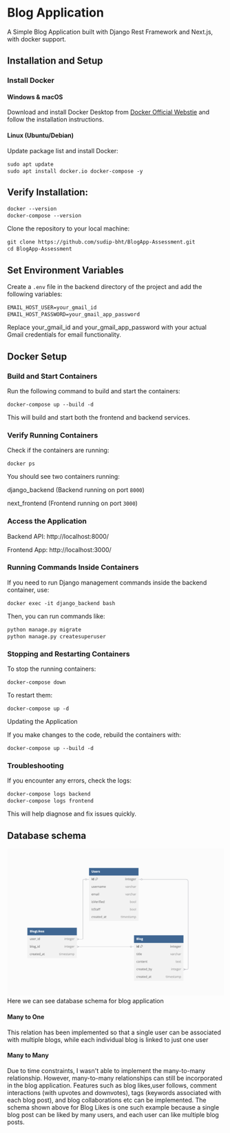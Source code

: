 # Blog Application

A Simple Blog Application built with Django Rest Framework and Next.js, with docker support.

## Installation and Setup

### Install Docker

#### Windows & macOS

Download and install Docker Desktop from [Docker Official Webstie](https://docs.docker.com/desktop/) and follow the installation instructions.

#### Linux (Ubuntu/Debian)

Update package list and install Docker:

```
sudo apt update
sudo apt install docker.io docker-compose -y
```

## Verify Installation:

```
docker --version
docker-compose --version
```

Clone the repository to your local machine:

```
git clone https://github.com/sudip-bht/BlogApp-Assessment.git
cd BlogApp-Assessment
```

## Set Environment Variables

Create a `.env` file in the backend directory of the project and add the following variables:

```
EMAIL_HOST_USER=your_gmail_id
EMAIL_HOST_PASSWORD=your_gmail_app_password
```

Replace your_gmail_id and your_gmail_app_password with your actual Gmail credentials for email functionality.

## Docker Setup

### Build and Start Containers

Run the following command to build and start the containers:

```
docker-compose up --build -d
```

This will build and start both the frontend and backend services.

### Verify Running Containers

Check if the containers are running:

```
docker ps
```

You should see two containers running:

django_backend (Backend running on port `8000`)

next_frontend (Frontend running on port `3000`)

### Access the Application

Backend API: http://localhost:8000/

Frontend App: http://localhost:3000/

### Running Commands Inside Containers

If you need to run Django management commands inside the backend container, use:

```
docker exec -it django_backend bash
```

Then, you can run commands like:

```
python manage.py migrate
python manage.py createsuperuser
```

### Stopping and Restarting Containers

To stop the running containers:

```
docker-compose down
```

To restart them:

```
docker-compose up -d
```

Updating the Application

If you make changes to the code, rebuild the containers with:

```
docker-compose up --build -d
```

### Troubleshooting

If you encounter any errors, check the logs:

```
docker-compose logs backend
docker-compose logs frontend
```

This will help diagnose and fix issues quickly.

## Database schema

![Image](schema.png "Image")
Here we can see database schema for blog application

#### Many to One

This relation has been implemented so that a single user can be associated with multiple blogs, while each individual blog is linked to just one user

#### Many to Many

Due to time constraints, I wasn't able to implement the many-to-many relationship. However, many-to-many relationships can still be incorporated in the blog application. Features such as blog likes,user follows, comment interactions (with upvotes and downvotes), tags (keywords associated with each blog post), and blog collaborations etc can be implemented. The schema shown above for Blog Likes is one such example because a single blog post can be liked by many users, and each user can like multiple blog posts.
